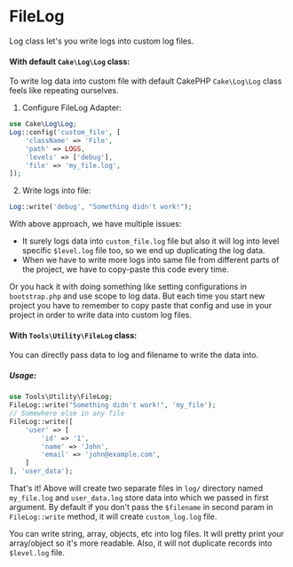 # FileLog

Log class let's you write logs into custom log files.

#### With default `Cake\Log\Log` class:

To write log data into custom file with default CakePHP `Cake\Log\Log` class feels like repeating ourselves.

1. Configure FileLog Adapter:
```php
use Cake\Log\Log;
Log::config('custom_file', [
    'className' => 'File',
    'path' => LOGS,
    'levels' => ['debug'],
    'file' => 'my_file.log',
]);
```

2. Write logs into file:
```php
Log::write('debug', "Something didn't work!");
```

With above approach, we have multiple issues:
- It surely logs data into `custom_file.log` file but also it will log into level specific `$level.log` file too, so we end up duplicating the log data.
- When we have to write more logs into same file from different parts of the project, we have to copy-paste this code every time.

Or you hack it with doing something like setting configurations in `bootstrap.php` and use scope to log data. But each time you start new project you have to remember to copy paste that config and use in your project in order to write data into custom log files.

#### With `Tools\Utility\FileLog` class:

You can directly pass data to log and filename to write the data into.

##### Usage:

```php
use Tools\Utility\FileLog;
FileLog::write("Something didn't work!", 'my_file');
// Somewhere else in any file
FileLog::write([
    'user' => [
        'id' => '1',
        'name' => 'John',
        'email' => 'john@example.com',
    ]
], 'user_data');
```

That's it! Above will create two separate files in `log/` directory named `my_file.log` and `user_data.log` store data into which we passed in first argument. By default if you don't pass the `$filename` in second param in `FileLog::write` method, it will create `custom_log.log` file.

You can write string, array, objects, etc into log files. It will pretty print your array/object so it's more readable. Also, it will not duplicate records into `$level.log` file.

